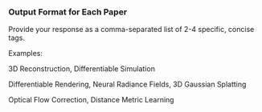 ### Output Format for Each Paper

Provide your response as a comma-separated list of 2-4 specific, concise tags.

Examples:

3D Reconstruction, Differentiable Simulation

Differentiable Rendering, Neural Radiance Fields, 3D Gaussian Splatting

Optical Flow Correction, Distance Metric Learning
